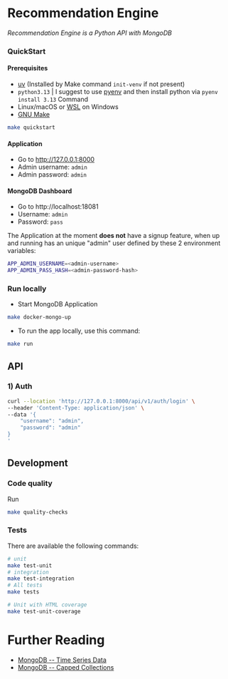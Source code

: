 Recommendation Engine
=====================

_Recommendation Engine is a Python API with MongoDB_

### QuickStart

#### Prerequisites

- [uv](https://docs.astral.sh/uv/guides/install-python/) (Installed by Make command `init-venv` if not present)
- `python3.13` | I suggest to use [pyenv](https://github.com/pyenv/pyenv) and then install python via
  `pyenv install 3.13` Command
- Linux/macOS or [WSL](https://learn.microsoft.com/en-us/windows/wsl/install) on Windows
- [GNU Make](https://www.gnu.org/software/make/)

```bash
make quickstart
```

#### Application

* Go to http://127.0.0.1:8000
* Admin username: `admin`
* Admin password: `admin`

#### MongoDB Dashboard

* Go to http://localhost:18081
* Username: `admin`
* Password: `pass`

The Application at the moment **does not** have a signup feature, when up and running has an unique "admin" user
defined by these 2 environment variables:

```bash
APP_ADMIN_USERNAME=<admin-username>
APP_ADMIN_PASS_HASH=<admin-password-hash>
```

### Run locally

* Start MongoDB Application

```bash
make docker-mongo-up
```

* To run the app locally, use this command:

```bash
make run
```

API
---

### 1) Auth

```bash
curl --location 'http://127.0.0.1:8000/api/v1/auth/login' \
--header 'Content-Type: application/json' \
--data '{
    "username": "admin",
    "password": "admin"
}
'
```

Development
-----------

### Code quality

Run

```bash
make quality-checks 
```

### Tests

There are available the following commands:

```bash
# unit
make test-unit
# integration
make test-integration
# All tests
make tests

# Unit with HTML coverage
make test-unit-coverage
```

Further Reading
===============

* [MongoDB -- Time Series Data](https://www.mongodb.com/docs/languages/python/pymongo-driver/current/data-formats/time-series/#std-label-pymongo-time-series)
* [MongoDB -- Capped Collections](https://www.mongodb.com/docs/manual/core/capped-collections/)
